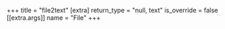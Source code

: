+++
title = "file2text"
[extra]
return_type = "null, text"
is_override = false
[[extra.args]]
name = "File"
+++
